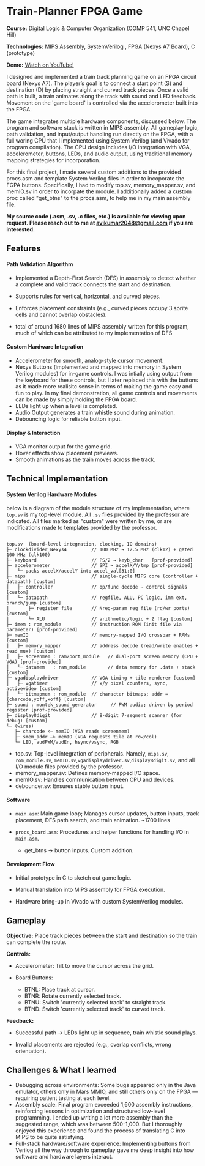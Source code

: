 # Train-Planner FPGA Game

**Course:** Digital Logic & Computer Organization (COMP 541, UNC Chapel Hill)

**Technologies:** MIPS Assembly, SystemVerilog , FPGA (Nexys A7 Board), C (prototype)

**Demo:**  [Watch on YouTube!](https://www.youtube.com/watch?v=HUmOf4YsyzI&ab_channel=NaviKumar)

I designed and implemented a train track planning game on an FPGA circuit board (Nexys A7). The player’s goal is to connect a start point (S) and destination (D) by placing straight and curved track pieces. Once a valid path is built, a train animates along the track with sound and LED feedback. Movement on the 'game board' is controlled via the accelerometer built into the FPGA. 

The game integrates multiple hardware components, discussed below. The program and software stack is written in MIPS assembly. All gameplay logic, path validation, and input/output handling run directly on the FPGA, with a full woring CPU that I implemented using System Verilog (and Vivado for program compilation). The CPU design includes I/O integration with VGA, accelerometer, buttons, LEDs, and audio output, using traditional memory mapping strategies for incorporation.

For this final project, I made several custom additions to the provided procs.asm and template System Verilog files in order to incoporate the FGPA buttons. Specifically, I had to modify top.sv, memory_mapper.sv, and memIO.sv in order to incorpate the module. I additionally added a custom proc called "get_btns" to the procs.asm, to help me in my main assembly file.

**My source code (.asm, .sv, .c files, etc.) is available for viewing upon request. Please reach out to me at avikumar2048@gmail.com if you are interested.**

## Features

#### Path Validation Algorithm
- Implemented a Depth-First Search (DFS) in assembly to detect whether a complete and valid track connects the start and destination.

- Supports rules for vertical, horizontal, and curved pieces.

- Enforces placement constraints (e.g., curved pieces occupy 3 sprite cells and cannot overlap obstacles).
- total of around 1680 lines of MIPS assembly written for this program, much of which can be attributed to my implementation of DFS

#### Custom Hardware Integration

- Accelerometer for smooth, analog-style cursor movement.
- Nexys Buttons (implemented and mapped into memory in System Verilog modules) for in-game controls. I was intially using output from the keyboard for these controls, but I later replaced this with the buttons as it made more realisitc sense in terms of making the game easy and fun to play. In my final demonstration, all game controls and movements can be made by simply holding the FPGA board.
- LEDs light up when a level is completed.
- Audio Output generates a train whistle sound during animation.
- Debouncing logic for reliable button input.

#### Display & Interaction
- VGA monitor output for the game grid.
- Hover effects show placement previews.
- Smooth animations as the train moves across the track.

## Technical Implementation
#### System Verilog Hardware Modules
below is a diagram of the module structure of my implementation, where ```top.sv``` is my top-level module. All ```.sv``` files provided by the professor are indicated. All files marked as "custom" were written by me, or are modifications made to templates provided by the professor.
```

top.sv  (board-level integration, clocking, IO domains)
├─ clockdivider_Nexys4         // 100 MHz → 12.5 MHz (clk12) + gated 100 MHz (clk100)
├─ keyboard                    // PS/2 → keyb_char   [prof-provided]
├─ accelerometer               // SPI → accelX/Y/tmp [prof-provided]
│   └─ packs accelX/accelY into accel_val[31:0]
├─ mips                        // single-cycle MIPS core (controller + datapath) [custom]
│   ├─ controller              // op/func decode → control signals [custom]
│   └─ datapath                // regfile, ALU, PC logic, imm ext, branch/jump [custom]
│       ├─ register_file       // Nreg-param reg file (rd/wr ports) [custom]
│       └─ ALU                 // arithmetic/logic + Z flag [custom]
├─ imem : rom_module           // instruction ROM (init file via parameter) [prof-provided]
├─ memIO                       // memory-mapped I/O crossbar + RAMs [custom]
│   ├─ memory_mapper           // address decode (read/write enables + read mux) [custom]
│   ├─ screenmem : ram2port_module   // dual-port screen memory (CPU + VGA) [prof-provided]
│   └─ datamem   : ram_module        // data memory for .data + stack [custom]
├─ vgadisplaydriver            // VGA timing + tile renderer [custom]
│   ├─ vgatimer                // x/y pixel counters, sync, activevideo [custom]
│   └─ bitmapmem : rom_module  // character bitmaps; addr = {charcode,yoff,xoff} [custom]
├─ sound : montek_sound_generator     // PWM audio; driven by period register [prof-provided]
├─ display8digit               // 8-digit 7-segment scanner (for debug) [custom]
└─ (wires)
   ├─ charcode <— memIO (VGA reads screenmem)
   ├─ smem_addr —> memIO (VGA requests tile at row/col)
   └─ LED, audPWM/audEn, hsync/vsync, RGB

```
- top.sv: Top-level integration of peripherals. Namely, ```mips.sv```, ```rom_module.sv```, ```memIO.sv```,```vgadisplaydriver.sv```,```display8digit.sv```, and all I/O module files provided by the professor.
- memory_mapper.sv: Defines memory-mapped I/O space.
- memIO.sv: Handles communication between CPU and devices.
- debouncer.sv: Ensures stable button input.

#### Software

- ```main.asm```: Main game loop; Manages cursor updates, button inputs, track placement, DFS path search, and train animation. ~1700 lines
- ```procs_board.asm```: Procedures and helper functions for handling I/O in ```main.asm```.

  - get_btns → button inputs. Custom addition.


#### Development Flow

- Initial prototype in C to sketch out game logic.

- Manual translation into MIPS assembly for FPGA execution.

- Hardware bring-up in Vivado with custom SystemVerilog modules.

## Gameplay

**Objective:** Place track pieces between the start and destination so the train can complete the route.

**Controls:**

- Accelerometer: Tilt to move the cursor across the grid.

- Board Buttons:

  - BTNL: Place track at cursor.
  - BTNR: Rotate currently selected track.
  - BTNU: Switch 'currently selected track' to straight track.
  - BTND: Switch 'currently selected track' to curved track.

**Feedback:**
- Successful path → LEDs light up in sequence, train whistle sound plays.

- Invalid placements are rejected (e.g., overlap conflicts, wrong orientation).


## Challenges & What I learned
- Debugging across environments: Some bugs appeared only in the Java emulator, others only in Mars MMIO, and still others only on the FPGA — requiring patient testing at each level.
- Assembly scale: Final program exceeded 1,600 assembly instructions, reinforcing lessons in optimization and structured low-level programming. I ended up writing a lot more assembly than the suggested range, which was between 500-1,000. But I thoroughly enjoyed this experience and found the process of translating C into MIPS to be quite satisfying.
- Full-stack hardware/software experience: Implementing buttons from Verilog all the way through to gameplay gave me deep insight into how software and hardware layers interact.

